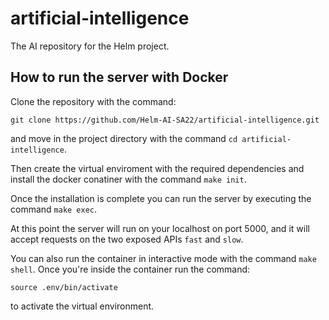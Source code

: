 # artificial-intelligence

The AI repository for the Helm project. 

## How to run the server with Docker
Clone the repository with the command:

`git clone https://github.com/Helm-AI-SA22/artificial-intelligence.git`

and move in the project directory with the command `cd artificial-intelligence`.

Then create the virtual enviroment with the required dependencies and install the docker conatiner with the command `make init`.

Once the installation is complete you can run the server by executing the command `make exec`.

At this point the server will run on your localhost on port 5000, and it will accept requests on the two exposed APIs `fast` and `slow`.

You can also run the container in interactive mode with the command `make shell`. Once you're inside the container run the command:

`source .env/bin/activate`

to activate the virtual environment.